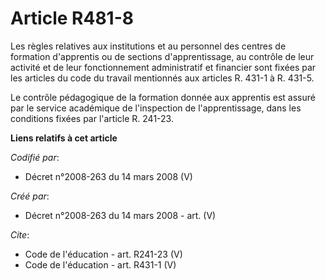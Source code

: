 # Article R481-8

Les règles relatives aux institutions et au personnel des centres de formation d'apprentis ou de sections d'apprentissage, au
contrôle de leur activité et de leur fonctionnement administratif et financier sont fixées par les articles du code du
travail mentionnés aux articles R. 431-1 à R. 431-5. 

Le contrôle pédagogique de la formation donnée aux apprentis est assuré par le service académique de l'inspection de
l'apprentissage, dans les conditions fixées par l'article R. 241-23.

**Liens relatifs à cet article**

_Codifié par_:

  - Décret n°2008-263 du 14 mars 2008 (V)

_Créé par_:

  - Décret n°2008-263 du 14 mars 2008 - art. (V)

_Cite_:

  - Code de l'éducation - art. R241-23 (V)
  - Code de l'éducation - art. R431-1 (V)
